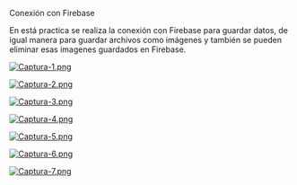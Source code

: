 Conexión con Firebase

En está practica se realiza la conexión con Firebase para guardar datos, de igual manera para guardar archivos como imágenes y también se pueden eliminar esas imagenes guardados en Firebase.

[![Captura-1.png](https://i.postimg.cc/BZ1sJnGz/Captura-1.png)](https://postimg.cc/HjHF2Hn0)

[![Captura-2.png](https://i.postimg.cc/3x9W2xNB/Captura-2.png)](https://postimg.cc/K1kZ2Fnk)

[![Captura-3.png](https://i.postimg.cc/HLVW50fY/Captura-3.png)](https://postimg.cc/3yQHQG8V)

[![Captura-4.png](https://i.postimg.cc/cHGqHQW5/Captura-4.png)](https://postimg.cc/PLyVVvPm)

[![Captura-5.png](https://i.postimg.cc/fy51Bp96/Captura-5.png)](https://postimg.cc/304LwL9B)

[![Captura-6.png](https://i.postimg.cc/fRV1fHTr/Captura-6.png)](https://postimg.cc/k2djnvSQ)

[![Captura-7.png](https://i.postimg.cc/PJZPDbvp/Captura-7.png)](https://postimg.cc/Lg99K1T2)
